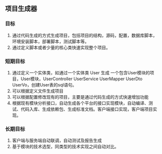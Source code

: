 ## 项目生成器

### 目标
1. 通过代码生成的方式生成项目，包括项目的结构，源码，配置，数据库脚本，环境安装脚本，部署脚本，测试脚本等。
2. 通过定义脚本或者少量的核心类快速实现整个项目。

### 短期目标
1. 通过定义一个实体类，如通过一个实体类 User 生成 一个包含User模块的项目，User模块，UserController UserService UserMapper UserDto UserVo，创建User表的sql语句。
2. 可以根据定义文件生成项目
3. 可以根据配置修改现有的项目，主要是通过代码生成的方式快速增加功能
4. 根据现有模块分析接口，自动生成各个平台的接口实现模块，自动编译、测试、代码入库、生成依赖包、生成标准文档。客户端接口实现，客户端项目实现。

### 长期目标
1. 客户端与服务端自动联调，自动测试及报告生成
2. 基于模块的技术选型，同类型的技术实现之间自动对比。